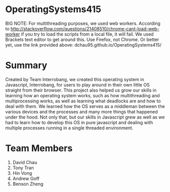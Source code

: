 # OperatingSystems415
BIG NOTE: For multithreading purposes, we used web workers. According to http://stackoverflow.com/questions/21408510/chrome-cant-load-web-worker if you try to load the scripts from a local file, it will fail. We used Brackets text editor to get around this. Use Firefox, not Chrome. Or better yet, use the link provided above: dchau95.github.io/OperatingSystems415/
# Summary
 Created by Team Interrobang, we created this operating system in Javascript, Interrobang, for users to play around in their own little OS straight from their browser. This project also helped us grow our skills in learning how an operating system works, such as how multithreading and multiprocessing works, as well as learning what deadlocks are and how to deal with them. We learned how the OS serves as a middleman between the various devices and the processes and many more things that happened under the hood. Not only that, but our skills in Javascript grew as well as we had to learn how to develop this OS in pure javascript and dealing with multiple processes running in a single threaded environment. 
# Team Members
 1. David Chau
 2. Tony Tran
 3. Hin Vong
 4. Andrew Goff
 5. Benson Zheng
